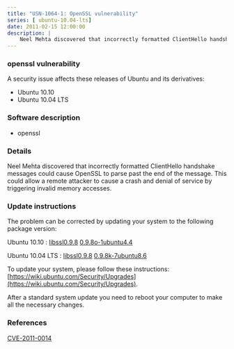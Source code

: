```yaml
---
title: "USN-1064-1: OpenSSL vulnerability"
series: [ ubuntu-10.04-lts]
date: 2011-02-15 12:00:00
description: |
    Neel Mehta discovered that incorrectly formatted ClientHello handshake messages could cause OpenSSL to parse past the end of the message. This could allow a remote attacker to cause a crash and denial of service by triggering invalid memory accesses. 
--- 
```

 
 


### openssl vulnerability

A security issue affects these releases of Ubuntu and its derivatives:

* Ubuntu 10.10
* Ubuntu 10.04 LTS

### Software description

* openssl 

### Details

Neel Mehta discovered that incorrectly formatted ClientHello handshake messages could cause OpenSSL to parse past the end of the message. This could allow a remote attacker to cause a crash and denial of service by triggering invalid memory accesses. 

### Update instructions

The problem can be corrected by updating your system to the following package version:

Ubuntu 10.10
 : [libssl0.9.8](https://launchpad.net/ubuntu/+source/openssl) <span> [0.9.8o-1ubuntu4.4](https://launchpad.net/ubuntu/+source/openssl/0.9.8o-1ubuntu4.4) </span> 

Ubuntu 10.04 LTS
 : [libssl0.9.8](https://launchpad.net/ubuntu/+source/openssl) <span> [0.9.8k-7ubuntu8.6](https://launchpad.net/ubuntu/+source/openssl/0.9.8k-7ubuntu8.6) </span> 

To update your system, please follow these instructions: [https://wiki.ubuntu.com/Security/Upgrades](https://wiki.ubuntu.com/Security/Upgrades).

After a standard system update you need to reboot your computer to make all the necessary changes. 

### References

 
 [CVE-2011-0014](http://people.ubuntu.com/~ubuntu-security/cve/CVE-2011-0014)
 

